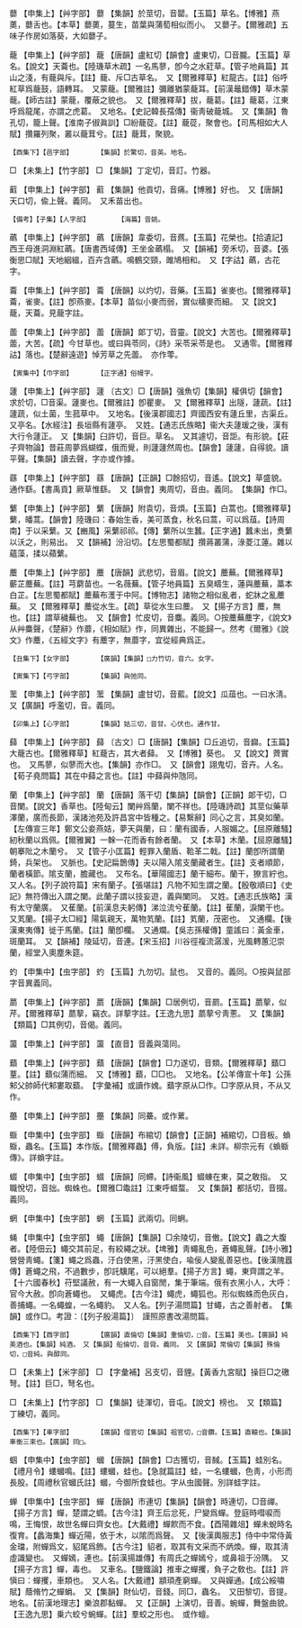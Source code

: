<!-- { "loadSidebar": true } -->
蘡	【申集上】【艸字部】	蘡	【集韻】於莖切，音罌。【玉篇】草名。【博雅】燕薁，蘡舌也。【本草】蘡薁，蔓生，苗葉與蒲萄相似而小。　又蘡子。【爾雅疏】五味子作房如落葵，大如蘡子。

蘢	【申集上】【艸字部】	蘢	【唐韻】盧紅切【韻會】盧東切，□音朧。【玉篇】草名。【說文】天蘥也。【陸璣草木疏】一名馬蓼，卽今之水葒草。【管子地員篇】其山之淺，有蘢與斥。【註】蘢、斥□古草名。　又【爾雅釋草】紅龍古。【註】俗呼紅草爲蘢鼓，語轉耳。　又蒙蘢。【爾雅註】彌離猶蒙蘢耳。【前漢鼂錯傳】草木蒙蘢。【師古註】蒙蘢，覆蔽之貌也。　又【爾雅釋草】拔，蘢葛。【註】蘢葛，江東呼爲龍尾，亦謂之虎葛。　又地名。【史記韓長孺傳】衞靑破蘢城。　又【集韻】魯孔切，籠上聲。【淮南子俶眞訓】□紛蘢蓯。【註】蘢蓯，聚會也。【司馬相如大人賦】攢羅列聚，叢以蘢茸兮。【註】蘢茸，聚貌。

	【酉集下】【邑字部】		【集韻】於驚切，音英。地名。

□	【未集上】【竹字部】	□	【集韻】丁定切，音訂。竹器。

蘣	【申集上】【艸字部】	蘣	【集韻】他貢切，音痛。【博雅】好也。　又【唐韻】天口切，偸上聲。義同。　又禾苗出也。

	【備考】【子集】【人字部】		【海篇】音姚。

蘤	【申集上】【艸字部】	蘤	【唐韻】韋委切，音蔿。【玉篇】花榮也。【拾遺記】西王母進洞淵紅蘤。【唐書西域傳】王坐金蘤榻。　又【韻補】旁禾切，音婆。【張衡思□賦】天地絪縕，百卉含蘤。鳴鶴交頸，雎鳩相和。　又【字詁】蘤，古花字。

蘥	【申集上】【艸字部】	蘥	【唐韻】以灼切，音藥。【玉篇】雀麥也。【爾雅釋草】蘥，雀麥。【註】卽燕麥。【本草】苗似小麥而弱，實似穬麥而細。　又【說文】蘢，天蘥。見蘢字註。

蘦	【申集上】【艸字部】	蘦	【唐韻】郞丁切，音靈。【說文】大苦也。【爾雅釋草】蘦，大苦。【疏】今甘草也。或曰與苓同，《詩》采苓采苓是也。　又通零。【爾雅釋詁】落也。【楚辭遠遊】悼芳草之先蘦。　亦作蕶。

	【寅集中】【巾字部】		【正字通】俗幔字。

蘧	【申集上】【艸字部】	蘧	〔古文〕□【唐韻】强魚切【集韻】權俱切【韻會】求於切，□音渠。蘧麥也。【爾雅註】卽瞿麥。　又【爾雅釋草】出隧，蘧蔬。【註】蘧蔬，似土菌，生菰草中。　又地名。【後漢郡國志】齊國西安有蘧丘里，古渠丘。　又亭名。【水經注】長垣縣有蘧亭。　又姓。【通志氏族略】衞大夫蘧瑗之後，漢有大行令蘧正。　又【集韻】臼許切，音巨。草名。　又其遽切，音詎。有形貌。【莊子齊物論】昔莊周夢爲蝴蝶，俄而覺，則蘧蘧然周也。【韻會】蘧蘧，自得貌。讀平聲。【集韻】讀去聲，字亦或作據。

蘨	【申集上】【艸字部】	蘨	【唐韻】【正韻】□餘招切，音遙。【說文】草盛貌。通作繇。【書禹貢】厥草惟繇。　又【韻會】夷周切，音由。義同。　【集韻】作□。

蘩	【申集上】【艸字部】	蘩	【唐韻】附袁切，音煩。【玉篇】白蒿也。【爾雅釋草】蘩，皤蒿。【韻會】陸璣曰：春始生香，美可蒸食，秋名曰蒿，可以爲葅。【詩周南】于以采蘩。又【豳風】采蘩祁祁。【傳】蘩所以生蠶。【正字通】蠶未出，煑蘩以沃之，則易出。　又【韻補】汾沿切。【左思蜀都賦】攢蔣叢蒲，淥菱江蓮。雜以蘊藻，揉以蘋蘩。

蘪	【申集上】【艸字部】	蘪	【唐韻】武悲切，音眉。【說文】蘪蕪。【爾雅釋草】蘄芷蘪蕪。【註】芎藭苗也。一名薇蕪。【管子地員篇】五臭疇生，蓮與蘪蕪，藁本白芷。【左思蜀都賦】蘪蕪布濩于中阿。【博物志】諸物之相似亂者，蛇牀之亂蘪蕪。　又【爾雅釋草】蘪從水生。【疏】草從水生曰蘪。　又【揚子方言】蘪，無也。【註】謂草穢蕪也。　又【韻會】忙皮切，音麋。義同。○按蘪蕪蘪字，《說文》从艸麋聲，《楚辭》作蘼，《相如賦》作，同異雜出，不能歸一。然考《爾雅》《說文》作蘪，《五經文字》有蘪字，無蘼字，宜從經典爲正。

	【丑集下】【女字部】		【廣韻】【集韻】□力竹切，音六。女字。

	【寅集下】【弓字部】		【集韻】與弛同。

蘫	【申集上】【艸字部】	蘫	【集韻】盧甘切，音藍。【說文】瓜葅也。一曰水淸。　又【廣韻】呼濫切，音。義同。

	【卯集上】【心字部】		【集韻】姑三切，音甘。心伏也。通作甘。

蘬	【申集上】【艸字部】	蘬	〔古文〕□【唐韻】【集韻】□丘追切，音巋。【玉篇】大蘢古也。【爾雅釋草】紅蘢古，其大者蘬。　又【博雅】葵也。　又【說文】薺實也。　又馬蓼，似蓼而大也。【集韻】亦作□。　又【韻會】詡鬼切，音卉。人名。【荀子堯問篇】其在中蘬之言也。【註】中蘬與仲虺同。

蘭	【申集上】【艸字部】	蘭	【唐韻】落干切【集韻】【韻會】【正韻】郞干切，□音闌。【說文】香草也。【陸甸云】闌艸爲蘭，闌不祥也。【陸璣詩疏】其莖似藥草澤蘭，廣而長節，漢諸池苑及許昌宮中皆種之。【易繫辭】同心之言，其臭如蘭。【左傳宣三年】鄭文公妾燕姞，夢天與蘭，曰：蘭有國香，人服媚之。【屈原離騷】紉秋蘭以爲佩。【爾雅翼】一榦一花而香有餘者蘭。　又【本草】木蘭。【屈原離騷】朝搴阰之木蘭兮。　又【管子小匡篇】輕罪入蘭盾、鞈革二戟。【註】蘭卽所謂蘭錡，兵架也。　又脈也。【史記扁鵲傳】夫以陽入隂支蘭藏者生。【註】支者順節，蘭者橫節。隂支蘭，膽藏也。　又布名。【華陽國志】蘭干細布。蘭干，獠言紵也。　又人名。【列子說符篇】宋有蘭子。【張堪註】凡物不知生謂之蘭。【殷敬順曰】《史記》無符傳出入謂之闌。此蘭子謂以技妄遊，義與闌同。　又姓。【通志氏族略】漢有太守蘭廣。　又萑蘭。【前漢息夫躬傳】涕泣流兮萑蘭。【註】萑蘭，淚闌干也。　又芄蘭。【揚子太□經】陽氣親天，萬物芄蘭。【註】芄蘭，茂密也。　又通欄。【後漢東夷傳】徙于馬蘭。【註】蘭卽欄。　又通斕。【吳志孫權傳】童謠曰：黃金車，斑蘭耳。　又【韻補】陵延切，音連。【宋玉招】川谷徑複流潺湲，光風轉蕙氾崇蘭，經堂入奧塵朱筵。

虳	【申集中】【虫字部】	虳	【玉篇】九勿切。鼠也。　又音的。義同。○按與鼠部字音異義同。

蘮	【申集上】【艸字部】	蘮	【唐韻】【集韻】□居例切，音罽。【玉篇】蘮蒘，似芹。【爾雅釋草】蘮蒘，竊衣。詳蒘字註。【王逸九思】蘮蒘兮靑蔥。　又【集韻】【類篇】□其例切，音偈。義同。

蘯	【申集上】【艸字部】	蘯	【直音】音義與蕩同。

蘱	【申集上】【艸字部】	蘱	【唐韻】【韻會】□力遂切，音類。【爾雅釋草】蘱□蕫。【註】蘱似蒲而細。　又【博雅】蘱，□□也。　又地名。【公羊傳宣十年】公孫邾父帥師代邾婁取蘱。　【字彙補】或讀作媿。蘱字原从□作。□字原从貝，不从又作。

蘲	【申集上】【艸字部】	蘲	【集韻】同虆。或作蔂。

蝂	【申集中】【虫字部】	蝂	【唐韻】布綰切【韻會】【正韻】補綰切，□音板。蝜蝂，蟲名。【玉篇】本作版。【爾雅釋蟲】傅，負版。【註】未詳。柳宗元有《蝜蝂傳》。詳蝜字註。

蝃	【申集中】【虫字部】	蝃	【唐韻】同螮。【詩衞風】蝃蝀在東，莫之敢指。　又職悅切，音拙。蜘蛛也。【爾雅□鼄註】江東呼蝃蝥。　又【集韻】都括切，音掇。義同。

蝄	【申集中】【虫字部】	蝄	【玉篇】武兩切。同蛧。

蝇	【申集中】【虫字部】	蠅	【唐韻】【集韻】□余陵切，音僌。【說文】蟲之大腹者。【陸佃云】蠅交其前足，有絞繩之狀。【埤雅】靑蠅亂色，蒼蠅亂聲。【詩小雅】營營靑蠅。【箋】蠅之爲蟲，汙白使黑，汙黑使白，喩佞人變亂善惡也。【後漢隗囂傳】蒼蠅之飛，不過數步，卽託驥尾，可以絕羣。【揚子方言】蠅，東齊謂之羊。【十六國春秋】苻堅議赦，有一大蠅入自窗閒，集于筆端。俄有衣黑小人，大呼：官今大赦。卽向蒼蠅也。　又蠅虎。【古今注】蠅虎，蠅狐也。形似蜘蛛而色灰白，善捕蠅。一名蠅蝗，一名蠅豹。　又人名。【列子湯問篇】甘蠅，古之善射者。　【集韻】或作□。考證：〔【列子殷湯篇】〕　謹照原書改湯問篇。 

	【酉集下】【酉字部】		【廣韻】直倫切【集韻】重倫切，□音。【玉篇】美也。【廣韻】純美酒也。【集韻】純酒。　又【集韻】船倫切，音脣。義同。　又【廣韻】常倫切【集韻】殊倫切，□音純。與醇同。

□	【未集上】【米字部】	□	【字彙補】呂支切，音貍。【黃香九宮賦】操巨□之礉弩。【註】巨□，弩名也。

□	【未集上】【竹字部】	□	【集韻】徒渾切，音屯。【說文】榜也。　又【類篇】丁練切，義同。

	【酉集下】【車字部】		【廣韻】借官切【集韻】祖官切，□音鑽。【玉篇】直轅也。【集韻】車衡三束也。【廣韻】同□。

蝈	【申集中】【虫字部】	蟈	【唐韻】【韻會】□古獲切，音馘。【玉篇】蛙別名。【禮月令】螻蟈鳴。【註】螻蟈，蛙也。【急就篇註】蛙，一名螻蟈，色靑，小形而長股。【周禮秋官蟈氏註】蟈，今御所食蛙也。字从虫國聲。別詳蛙字註。

蝉	【申集中】【虫字部】	蟬	【唐韻】市連切【集韻】【韻會】時連切，□音禪。【揚子方言】蟬，楚謂之蜩。【古今注】齊王后忿死，尸變爲蟬。登庭時嘒唳而鳴，王悔恨，故世名蟬曰齊女也。【大戴禮】蟬飮而不食。【酉陽雜俎】蟬未蛻時名復育。【蠡海集】蟬近陽，依于木，以隂而爲聲。　又【後漢輿服志】侍中中常侍黃金璫，附蟬爲文，貂尾爲飾。【古今注】貂者，取其有文采而不炳煥。蟬，取其淸虛識變也。　又蟬嫣，連也。【前漢揚雄傳】有周氏之蟬嫣兮，或鼻祖于汾隅。　又【揚子方言】蟬，毒也。　又車名。【鹽鐵論】推車之蟬攫，負子之敎也。【註】許愼曰：蟬攫，車類也。　又人名。【大戴禮】顓頊產窮蟬。　又與嬋通。【成公綏嘯賦】蔭脩竹之蟬蜎。　又【集韻】財仙切，音錢。同□，蟲名。　又田黎切，音提。地名。【前漢地理志】樂浪郡黏蟬。　又【正韻】上演切，音善。蜿蟬，舞盤曲貌。【王逸九思】乗六蛟兮蜿蟬。【註】羣蛟之形也。　或作蟺。

